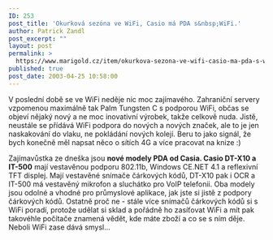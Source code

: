 ```yaml
---
ID: 253
post_title: 'Okurková sezóna ve WiFi, Casio má PDA s&nbsp;WiFi.'
author: Patrick Zandl
post_excerpt: ""
layout: post
permalink: >
  https://www.marigold.cz/item/okurkova-sezona-ve-wifi-casio-ma-pda-s-wifi
published: true
post_date: 2003-04-25 10:58:00
---
```

<P>V poslední době se ve WiFi neděje nic moc zajímavého. Zahraniční servery vzpomenou maximálně tak Palm Tungsten C s podporou WiFi, občas se objeví nějaký nový a ne moc inovativní výrobek, takže celkově nuda. Jistě, neustále se přídává WiFi podpora do nových a nových značek, ale to je jen naskakování do vlaku, ne pokládání nových kolejí. Beru to jako signál, že bych konečně měl napsat něco o sítích 4G a více pracovat na knize :)</P>
<P>Zajímavůstka ze dneška jsou <STRONG>nové modely PDA od Casia. Casio DT-X10 a IT-500</STRONG> mají vestavěnou podporu 802.11b, Windows CE.NET 4.1 a reflexivní TFT displej. Mají vestavěné snímače čárkových kódů, DT-X10 pak i OCR&#160;a IT-500 má vestavěný mikrofon a sluchátko pro VoIP telefonii. Oba modely jsou odolné a vhodné pro průmyslové aplikace, jak jste si jistě z podpory čárkových kódů. Ostatně proč ne - stále více snímačů čárkových kódů si s WiFi poradí, protože udělat si sklad a pořádně ho zasíťovat WiFi a mít pak takovéhle počítače znamená vědět, kde máte zboží a co se s ním děje. Neboli WiFi zase dává smysl...</P>